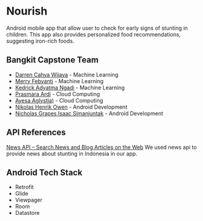 # Nourish
Android mobile app that allow user to check for early signs of stunting in children. This app also provides personalized food recommendations, suggesting iron-rich foods.

## Bangkit Capstone Team
- [Darren Cahya Wijaya](https://github.com/Xyvern) - Machine Learning
- [Merry Febyanti](https://github.com/merryfeby) - Machine Learning
- [Kedrick Adyatma Ngadi](https://www.linkedin.com/in/kedrick-adyatma-ngadi-651963285/) - Machine Learning
- [Prasmara Ardi](https://github.com/PrasmaraArdi) - Cloud Computing
- [Ayesa Aglystia)](https://github.com/ayesaaglyst) - Cloud Computing
- [Nikolas Henrik Owen](https://github.com/NikoHoc) - Android Development
- [Nicholas Grapes Isaac Simanjuntak](https://github.com/AyZaku) - Android Development


## API References
[News API – Search News and Blog Articles on the Web](https://newsapi.org/)
We used news api to provide news about stunting in Indonesia in  our app.

## Android Tech Stack

- Retrofit
- Glide
- Viewpager
- Room
- Datastore